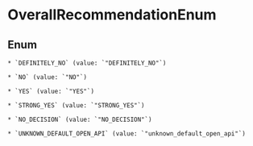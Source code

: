 
# OverallRecommendationEnum

## Enum


    * `DEFINITELY_NO` (value: `"DEFINITELY_NO"`)

    * `NO` (value: `"NO"`)

    * `YES` (value: `"YES"`)

    * `STRONG_YES` (value: `"STRONG_YES"`)

    * `NO_DECISION` (value: `"NO_DECISION"`)

    * `UNKNOWN_DEFAULT_OPEN_API` (value: `"unknown_default_open_api"`)



